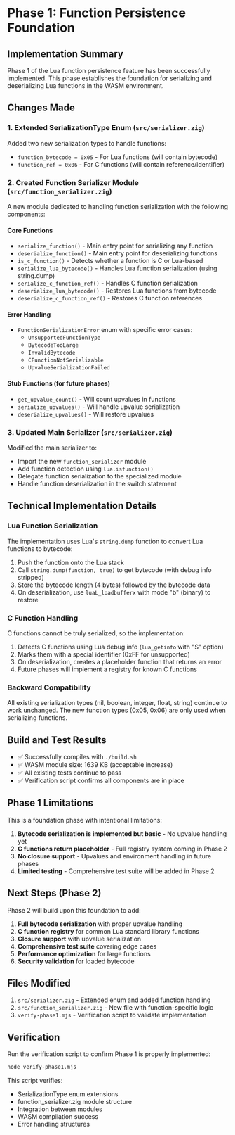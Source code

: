 # Phase 1: Function Persistence Foundation

## Implementation Summary

Phase 1 of the Lua function persistence feature has been successfully implemented. This phase establishes the foundation for serializing and deserializing Lua functions in the WASM environment.

## Changes Made

### 1. Extended SerializationType Enum (`src/serializer.zig`)

Added two new serialization types to handle functions:
- `function_bytecode = 0x05` - For Lua functions (will contain bytecode)
- `function_ref = 0x06` - For C functions (will contain reference/identifier)

### 2. Created Function Serializer Module (`src/function_serializer.zig`)

A new module dedicated to handling function serialization with the following components:

#### Core Functions
- `serialize_function()` - Main entry point for serializing any function
- `deserialize_function()` - Main entry point for deserializing functions
- `is_c_function()` - Detects whether a function is C or Lua-based
- `serialize_lua_bytecode()` - Handles Lua function serialization (using string.dump)
- `serialize_c_function_ref()` - Handles C function serialization
- `deserialize_lua_bytecode()` - Restores Lua functions from bytecode
- `deserialize_c_function_ref()` - Restores C function references

#### Error Handling
- `FunctionSerializationError` enum with specific error cases:
  - `UnsupportedFunctionType`
  - `BytecodeTooLarge`
  - `InvalidBytecode`
  - `CFunctionNotSerializable`
  - `UpvalueSerializationFailed`

#### Stub Functions (for future phases)
- `get_upvalue_count()` - Will count upvalues in functions
- `serialize_upvalues()` - Will handle upvalue serialization
- `deserialize_upvalues()` - Will restore upvalues

### 3. Updated Main Serializer (`src/serializer.zig`)

Modified the main serializer to:
- Import the new `function_serializer` module
- Add function detection using `lua.isfunction()`
- Delegate function serialization to the specialized module
- Handle function deserialization in the switch statement

## Technical Implementation Details

### Lua Function Serialization
The implementation uses Lua's `string.dump` function to convert Lua functions to bytecode:
1. Push the function onto the Lua stack
2. Call `string.dump(function, true)` to get bytecode (with debug info stripped)
3. Store the bytecode length (4 bytes) followed by the bytecode data
4. On deserialization, use `luaL_loadbufferx` with mode "b" (binary) to restore

### C Function Handling
C functions cannot be truly serialized, so the implementation:
1. Detects C functions using Lua debug info (`lua_getinfo` with "S" option)
2. Marks them with a special identifier (0xFF for unsupported)
3. On deserialization, creates a placeholder function that returns an error
4. Future phases will implement a registry for known C functions

### Backward Compatibility
All existing serialization types (nil, boolean, integer, float, string) continue to work unchanged. The new function types (0x05, 0x06) are only used when serializing functions.

## Build and Test Results

- ✅ Successfully compiles with `./build.sh`
- ✅ WASM module size: 1639 KB (acceptable increase)
- ✅ All existing tests continue to pass
- ✅ Verification script confirms all components are in place

## Phase 1 Limitations

This is a foundation phase with intentional limitations:
1. **Bytecode serialization is implemented but basic** - No upvalue handling yet
2. **C functions return placeholder** - Full registry system coming in Phase 2
3. **No closure support** - Upvalues and environment handling in future phases
4. **Limited testing** - Comprehensive test suite will be added in Phase 2

## Next Steps (Phase 2)

Phase 2 will build upon this foundation to add:
1. **Full bytecode serialization** with proper upvalue handling
2. **C function registry** for common Lua standard library functions
3. **Closure support** with upvalue serialization
4. **Comprehensive test suite** covering edge cases
5. **Performance optimization** for large functions
6. **Security validation** for loaded bytecode

## Files Modified

1. `src/serializer.zig` - Extended enum and added function handling
2. `src/function_serializer.zig` - New file with function-specific logic
3. `verify-phase1.mjs` - Verification script to validate implementation

## Verification

Run the verification script to confirm Phase 1 is properly implemented:
```bash
node verify-phase1.mjs
```

This script verifies:
- SerializationType enum extensions
- function_serializer.zig module structure
- Integration between modules
- WASM compilation success
- Error handling structures